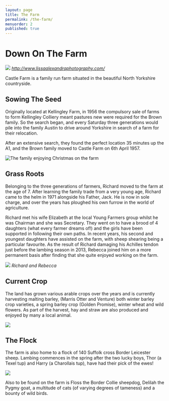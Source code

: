```yaml
---
layout: page
title: The Farm
permalink: /the-farm/
menuorder: 2
published: true
---
```


# Down On The Farm

![](http://rebeccahartley.github.io/castle-farm/images/media/image1.jpeg)
_http://www.lissaalexandraphotography.com/_

Castle Farm is a family run farm situated in the beautiful North
Yorkshire countryside.

## Sowing The Seed

Originally located at Kellingley Farm, in 1956 the compulsory sale of farms to form Kellingley
Colliery meant pastures new were required for the Brown family. So the search began, and every Saturday three generations would pile into the family Austin to drive around Yorkshire in search of a farm for their relocation.

After an extensive search, they found the perfect location 35 minutes up
the A1, and the Brown family moved to Castle Farm on 6th April 1957.

![The family enjoying Christmas on the farm](http://rebeccahartley.github.io/castle-farm/images/media/image2.jpeg)


## Grass Roots

Belonging to the three generations of farmers, Richard moved to the farm at the age of 7. After learning the family trade from a very young age, Richard came to the helm in 1971 alongside his Father, Jack. He is now in sole charge, and over the years has ploughed his own furrow in the world of agriculture.

Richard met his wife Elizabeth at the local Young Farmers group whilst
he was Chairman and she was Secretary. They went on to have a brood of
4 daughters (what every farmer dreams of!) and the girls have been
supported in following their own paths. 
In recent years, his second and youngest
daughters have assisted on the farm, with sheep shearing being a particular favourite. 
As the result of Richard damaging his Achilles tendon just before the lambing season in 2013, Rebecca joined him on a more permanent basis after finding that she quite enjoyed working on the farm.

![](http://rebeccahartley.github.io/castle-farm/images/media/image3.jpeg)
_Richard and Rebecca_

## Current Crop

The land has grown various arable crops over the years and is currently
harvesting malting barley, (Marris Otter and Venture) both winter barley crop varieties, a spring barley crop (Golden Promise), winter wheat and wild flowers. As part of the harvest, hay and straw are also produced and enjoyed by many a local animal.

![](http://rebeccahartley.github.io/castle-farm/images/barn/tractor-and-corn.jpeg)

## The Flock

The farm is also home to a flock of 140 Suffolk cross Border Leicester sheep. Lambing commences in the spring after the two lucky boys, Thor (a Texel tup) and Harry (a Charollais
tup), have had their pick of the ewes!

![](http://rebeccahartley.github.io/castle-farm/images/media/image5.jpeg)

Also to be found on the farm is Floss the Border Collie sheepdog, Delilah the Pygmy goat, a multitude of cats (of varying degrees of tameness) and a bounty of wild birds.
